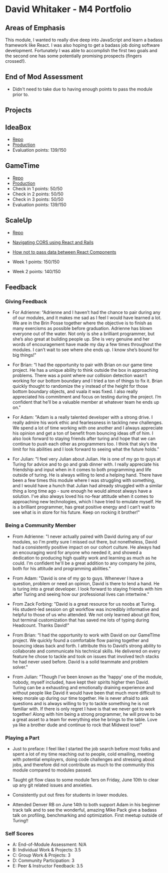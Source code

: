 # David Whitaker - M4 Portfolio

## Areas of Emphasis
This module, I wanted to really dive deep into JavaScript and learn a badass framework like React.  I was also hoping to get a badass job doing software development.  Fortunately I was able to accomplish the first two goals and the second one has some potentially promising prospects (fingers crossed!).

## End of Mod Assessment
- Didn't need to take due to having enough points to pass the module prior to.

## Projects

## IdeaBox
- [Repo](https://github.com/damwhit/revenge_of_idea_box)
- [Production](http://whittyidea.herokuapp.com/)
- Evaluation points: 139/150

## GameTime
- [Repo](https://github.com/damwhit/helicopter-time)
- [Production](http://damwhit.github.io/helicopter-time)
- Check in 1 points: 50/50
- Check in 2 points: 50/50
- Check in 3 points: 50/50
- Evaluation points: 139/150

## ScaleUp
- [Repo](https://github.com/damwhit/harvest-helper-react)
- [Navigating CORS using React and Rails](https://medium.com/@damwhitaker/navigating-cors-using-react-and-rails-a58b4aee4733#.b1fbl2qtq)
- [How not to pass data between React Components](https://medium.com/@damwhitaker/how-not-to-pass-data-between-react-components-b9df64a47d5a#.e2h7cugna)

- Week 1 points: 150/150
- Week 2 points: 140/150

## Feedback

### Giving Feedback
- For Adrienne: “Adrienne and I haven’t had the chance to pair during any of our modules, and it makes me sad as I feel I would have learned a lot.  We are in the Brin Posse together where the objective is to finish as many exercisms as possible before graduation.  Adrienne has blown everyone out of the water.  Not only is she a brilliant programmer, but she’s also great at building people up.  She is very genuine and her words of encouragement have made my day a few times throughout the modules.  I can’t wait to see where she ends up.  I know she’s bound for big things!"

- For Brian: “I had the opportunity to pair with Brian on our game time project.  He has a unique ability to think outside the box in approaching problems.  There was a point where our collision detection wasn’t working for our bottom boundary and I tried a ton of things to fix it.  Brian quickly thought to randomize the y instead of the height for those bottom boundary objects, and vuala it was fixed.  I also really appreciated his commitment and focus on testing during the project.  I’m confident that he’ll be a valuable member at whatever team he ends up on."

- For Adam: "Adam is a really talented developer with a strong drive.  I really admire his work ethic and fearlessness in tackling new challenges.  We spend a lot of time working with one another and I always appreciate his opinion and get a ton of benefit from bouncing ideas off of him.  I also look forward to staying friends after turing and hope that we can continue to push each other as programmers too.  I think that sky’s the limit for his abilities and I look forward to seeing what the future holds."

- For Julian: "I feel very Julian about Julian.  He is one of my go to guys at Turing for advice and to go and grab dinner with.  I really appreciate his friendship and input when in it comes to both programming and life outside of turing.  He is always willing to lend a helping hand. There have been a few times this module where I was struggling with something, and I would have a hunch that Julian had already struggled with a similar thing a long time ago - sure enough he would almost always have a solution.  I’ve also always loved his no-fear attitude when it comes to approaching new technologies, which I have tried to emulate myself.  He is a brilliant programmer, has great positive energy and I can’t wait to see what is in store for his future.  Keep on rocking it brother!"

### Being a Community Member
- From Adrienne: "I never actually paired with David during any of our modules, so I'm pretty sure I missed out there, but nonetheless, David had a consistently positive impact on our cohort culture. He always had an encouraging word for anyone who needed it, and showed a dedication to producing high quality work and learning as much as he could. I'm confident he'll be a great addition to any company he joins, both for his attitude and programming abilities."

-  From Adam: "David is one of my go to guys. Whenever I have a question, problem or need an opinion, David is there to lend a hand. He is turing into a great developer. I look forward to staying friends with him after Turing and seeing how our professional lives can intertwine."

- From Zack Forbing: "David is a great resource for us noobs at Turing. His student-led session on git workflow was incredibly informative and helpful to those of us who attended. We not only learned about git flow, but terminal customization that has saved me lots of typing during Headcount. Thanks David!"

- From Brian: “I had the opportunity to work with David on our GameTIme project. We quickly found a comfortable flow pairing together and bouncing ideas back and forth. I attribute this to David’s strong ability to collaborate and communicate his technical skills. He delivered on every feature he chose to tackle and took on issues that involved tech stacks he had never used before. David is a solid teammate and problem solver."

- From Julian: "Though I've been known as the 'happy' one of the module, nobody, myself included, have kept their spirits higher then David. Turing can be a exhausting and emotionally draining experience and without people like David it would have been that much more difficult to keep morale up during our time together. He is never afraid to ask questions and is always willing to try to tackle something he is not familiar with. If there is only regret I have is that we never got to work together! Along with him being a strong programmer, he will prove to be a great asset to a team for everything else he brings to the table. Love ya like a brother dude and continue to rock that Midwest love!"

### Playing a Part
- Just to preface: I feel like I started the job search before most folks and spent a lot of my time reaching out to people, cold emailing, meeting with potential employers, doing code challenges and stressing about jobs, and therefore did not contribute as much to the community this module compared to modules passed.

- Taught git flow class to some module 1ers on Friday, June 10th to clear up any git related issues and anxieties.

- Consistently put out fires for students in lower modules.

- Attended Denver RB on June 14th to both support Adam in his beginner track talk and to see the wonderful, amazing Mike Pack give a badass talk on profiling, benchmarking and optimization.  First meetup outside of Turing!!

### Self Scores

* A: End-of-Module Assessment: N/A
* B: Individual Work & Projects: 3.5
* C: Group Work & Projects: 3
* D: Community Participation: 3
* E: Peer & Instructor Feedback: 3.5
